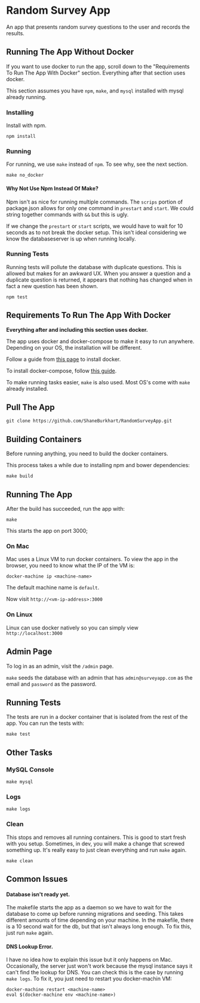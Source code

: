 # Random Survey App

An app that presents random survey questions to the user and records the results.

## Running The App Without Docker

If you want to use docker to run the app, scroll down to the "Requirements To Run The App With Docker" section.  Everything after that section uses docker.

This section assumes you have `npm`, `make`, and `mysql` installed with mysql already running.

### Installing

Install with npm.

```
npm install
```

### Running

For running, we use `make` instead of `npm`.  To see why, see the next section.

```
make no_docker
```

#### Why Not Use Npm Instead Of Make?

Npm isn't as nice for running multiple commands.  The `scrips` portion of package.json allows for only one command in `prestart` and `start`.  We could
string together commands with `&&` but this is ugly.

If we change the `prestart` or `start` scripts, we would have to wait for 10 seconds as to not break the docker setup.  This isn't ideal considering we
know the databaseserver is up when running locally.

### Running Tests

Running tests will pollute the database with duplicate questions.  This is allowed but makes for an awkward UX.  When you answer a question and a
duplicate question is returned, it appears that nothing has changed when in fact a new question has been shown.

```
npm test
```


## Requirements To Run The App With Docker

**Everything after and including this section uses docker.**

The app uses docker and docker-compose to make it easy to run anywhere.  Depending on your OS, the installation will be different.

Follow a guide from [this page](https://docs.docker.com/engine/installation/) to install docker.

To install docker-compose, follow [this guide](https://docs.docker.com/compose/install/).

To make running tasks easier, `make` is also used.  Most OS's come with `make` already installed.

## Pull The App

```
git clone https://github.com/ShaneBurkhart/RandomSurveyApp.git
```

## Building Containers

Before running anything, you need to build the docker containers.

This process takes a while due to installing npm and bower dependencies:

```
make build
```

## Running The App

After the build has succeeded, run the app with:

```
make
```

This starts the app on port 3000;

### On Mac

Mac uses a Linux VM to run docker containers.  To view the app in the browser, you need to know what the IP of the VM is:

```
docker-machine ip <machine-name>
```

The default machine name is `default`.

Now visit `http://<vm-ip-address>:3000`

### On Linux

Linux can use docker natively so you can simply view `http://localhost:3000`

## Admin Page

To log in as an admin, visit the `/admin` page.

`make` seeds the database with an admin that has `admin@surveyapp.com` as the email and `password` as the password.

## Running Tests

The tests are run in a docker container that is isolated from the rest of the app.  You can run the tests with:

```
make test
```

## Other Tasks

### MySQL Console

```
make mysql
```

### Logs

```
make logs
```

### Clean

This stops and removes all running containers.  This is good to start fresh with you setup.  Sometimes, in dev,
you will make a change that screwed something up.  It's really easy to just clean everything and run `make` again.

```
make clean
```

## Common Issues

#### Database isn't ready yet.

The makefile starts the app as a daemon so we have to wait for the database to come up before running migrations and seeding.
This takes different amounts of time depending on your machine.  In the makefile, there is a 10 second wait for the db, but
that isn't always long enough. To fix this, just run `make` again.

#### DNS Lookup Error.

I have no idea how to explain this issue but it only happens on Mac.  Occasionally, the server just won't work because the mysql
instance says it can't find the lookup for DNS.  You can check this is the case by running `make logs`.  To fix it, you just need
to restart you docker-machin VM:

```
docker-machine restart <machine-name>
eval $(docker-machine env <machine-name>)
```
